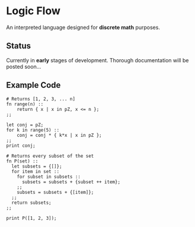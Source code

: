 # Logic Flow
An interpreted language designed for **discrete math** purposes.

## Status
Currently in **early** stages of development. 
Thorough documentation will be posted soon...

## Example Code
```
# Returns [1, 2, 3, ... n]
fn range(n) ::
	return { x | x in pZ, x <= n };
;;

let conj = pZ;
for k in range(5) ::
	conj = conj * { k*x | x in pZ };
;;
print conj;
```

```
# Returns every subset of the set
fn P(set) ::
  let subsets = {[]};
  for item in set ::
    for subset in subsets ::
      subsets = subsets + {subset ++ item};
    ;;
    subsets = subsets + {[item]};
  ;;
  return subsets;
;;

print P([1, 2, 3]);
```
